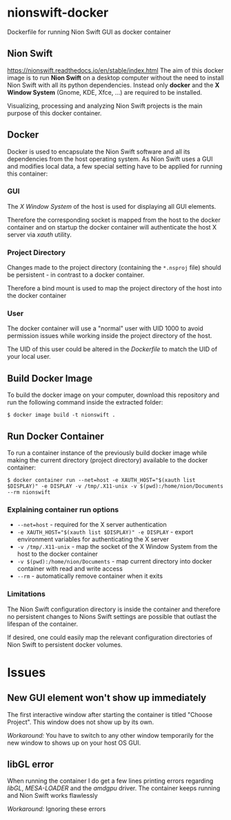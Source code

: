 # nionswift-docker
Dockerfile for running Nion Swift GUI as docker container

## Nion Swift
<https://nionswift.readthedocs.io/en/stable/index.html>
The aim of this docker image is to run **Nion Swift** on a desktop computer without the need to install Nion Swift with all its python dependencies.
Instead only **docker** and the **X Window System** (Gnome, KDE, Xfce, ...) are required to be installed.

Visualizing, processing and analyzing Nion Swift projects is the main purpose of this docker container.

## Docker
Docker is used to encapsulate the Nion Swift software and all its dependencies from the host operating system. As Nion Swift uses a GUI and modifies local data, a few special setting have to be applied for running this container:

### GUI
The *X Window System* of the host is used for displaying all GUI elements.

Therefore the corresponding socket is mapped from the host to the docker container and on startup the docker container will authenticate the host X server via *xauth* utility.

### Project Directory
Changes made to the project directory (containing the `*.nsproj` file) should be persistent - in contrast to a docker container.

Therefore a bind mount is used to map the project directory of the host into the docker container

### User
The docker container will use a "normal" user with UID 1000 to avoid permission issues while working inside the project directory of the host.

The UID of this user could be altered in the *Dockerfile* to match the UID of your local user.

## Build Docker Image
To build the docker image on your computer, download this repository and run the following command inside the extracted folder:
```
$ docker image build -t nionswift .
```

## Run Docker Container

To run a container instance of the previously build docker image while making the current directory (project directory) available to the docker container:
```
$ docker container run --net=host -e XAUTH_HOST="$(xauth list $DISPLAY)" -e DISPLAY -v /tmp/.X11-unix -v $(pwd):/home/nion/Documents --rm nionswift
```

### Explaining container run options
- `--net=host` - required for the X server authentication
- `-e XAUTH_HOST="$(xauth list $DISPLAY)" -e DISPLAY` - export environment variables for authenticating the X server
- `-v /tmp/.X11-unix` - map the socket of the X Window System from the host to the docker container
- `-v $(pwd):/home/nion/Documents` - map current directory into docker container with read and write access
- `--rm` - automatically remove container when it exits

### Limitations
The Nion Swift configuration directory is inside the container and therefore no persistent changes to Nions Swift settings are possible that outlast the lifespan of the container.

If desired, one could easily map the relevant configuration directories of Nion Swift to persistent docker volumes.



# Issues

## New GUI element won't show up immediately
The first interactive window after starting the container is titled "Choose Project". This window does not show up by its own.

*Workaround:*
You have to switch to any other window temporarily for the new window to shows up on your host OS GUI.

## libGL error
When running the container I do get a few lines printing errors regarding *libGL*, *MESA-LOADER* and the *amdgpu* driver.
The container keeps running and Nion Swift works flawlessly


*Workaround:*
Ignoring these errors
